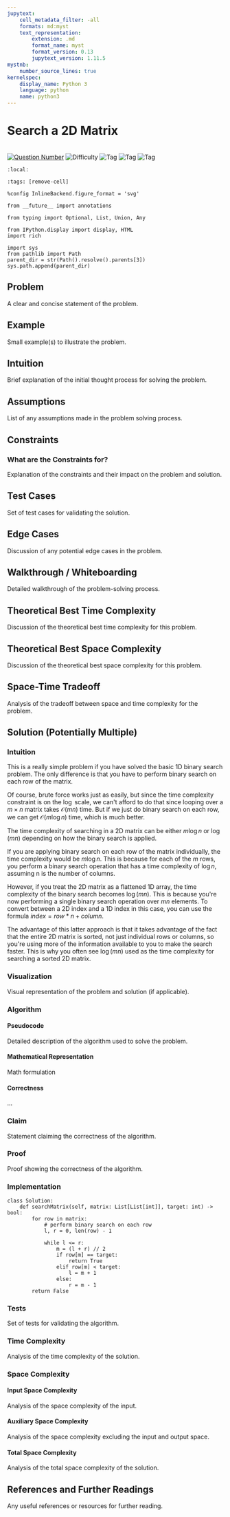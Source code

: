```yaml
---
jupytext:
    cell_metadata_filter: -all
    formats: md:myst
    text_representation:
        extension: .md
        format_name: myst
        format_version: 0.13
        jupytext_version: 1.11.5
mystnb:
    number_source_lines: true
kernelspec:
    display_name: Python 3
    language: python
    name: python3
---
```


# Search a 2D Matrix

<a href="https://leetcode.com/problems/search-a-2d-matrix/">\
<img alt="Question Number" src="https://img.shields.io/badge/Question-74-blue"/></a>
![Difficulty](https://img.shields.io/badge/Difficulty-Medium-yellow) ![Tag](https://img.shields.io/badge/Tag-BinarySearch-orange)
![Tag](https://img.shields.io/badge/Tag-Array-orange) ![Tag](https://img.shields.io/badge/Tag-Matrix-orange)

```{contents}
:local:
```

```{code-cell} ipython3
:tags: [remove-cell]

%config InlineBackend.figure_format = 'svg'

from __future__ import annotations

from typing import Optional, List, Union, Any

from IPython.display import display, HTML
import rich

import sys
from pathlib import Path
parent_dir = str(Path().resolve().parents[3])
sys.path.append(parent_dir)
```

## Problem

A clear and concise statement of the problem.

## Example

Small example(s) to illustrate the problem.

## Intuition

Brief explanation of the initial thought process for solving the problem.

## Assumptions

List of any assumptions made in the problem solving process.

## Constraints

### What are the Constraints for?

Explanation of the constraints and their impact on the problem and solution.

## Test Cases

Set of test cases for validating the solution.

## Edge Cases

Discussion of any potential edge cases in the problem.

## Walkthrough / Whiteboarding

Detailed walkthrough of the problem-solving process.

## Theoretical Best Time Complexity

Discussion of the theoretical best time complexity for this problem.

## Theoretical Best Space Complexity

Discussion of the theoretical best space complexity for this problem.

## Space-Time Tradeoff

Analysis of the tradeoff between space and time complexity for the problem.

## Solution (Potentially Multiple)

### Intuition

This is a really simple problem if you have solved the basic 1D binary search
problem. The only difference is that you have to perform binary search on each
row of the matrix.

Of course, brute force works just as easily, but since the time complexity
constraint is on the $\log$ scale, we can't afford to do that since looping over
a $m \times n$ matrix takes $\mathcal{O}(mn)$ time. But if we just do binary
search on each row, we can get $\mathcal{O}(m \log n)$ time, which is much
better.

The time complexity of searching in a 2D matrix can be either $m \log n$ or
$\log(mn)$ depending on how the binary search is applied.

If you are applying binary search on each row of the matrix individually, the
time complexity would be $m \log n$. This is because for each of the $m$ rows,
you perform a binary search operation that has a time complexity of $\log n$,
assuming n is the number of columns.

However, if you treat the 2D matrix as a flattened 1D array, the time complexity
of the binary search becomes $\log(mn)$. This is because you're now performing a
single binary search operation over $mn$ elements. To convert between a 2D index
and a 1D index in this case, you can use the formula $index = row * n + column$.

The advantage of this latter approach is that it takes advantage of the fact
that the entire 2D matrix is sorted, not just individual rows or columns, so
you're using more of the information available to you to make the search faster.
This is why you often see $\log(mn)$ used as the time complexity for searching a
sorted 2D matrix.

### Visualization

Visual representation of the problem and solution (if applicable).

### Algorithm

#### Pseudocode

Detailed description of the algorithm used to solve the problem.

#### Mathematical Representation

Math formulation

#### Correctness

...

### Claim

Statement claiming the correctness of the algorithm.

### Proof

Proof showing the correctness of the algorithm.

### Implementation

```{code-cell} ipython3
class Solution:
    def searchMatrix(self, matrix: List[List[int]], target: int) -> bool:
        for row in matrix:
            # perform binary search on each row
            l, r = 0, len(row) - 1

            while l <= r:
                m = (l + r) // 2
                if row[m] == target:
                    return True
                elif row[m] < target:
                    l = m + 1
                else:
                    r = m - 1
        return False
```

### Tests

Set of tests for validating the algorithm.

### Time Complexity

Analysis of the time complexity of the solution.

### Space Complexity

#### Input Space Complexity

Analysis of the space complexity of the input.

#### Auxiliary Space Complexity

Analysis of the space complexity excluding the input and output space.

#### Total Space Complexity

Analysis of the total space complexity of the solution.

## References and Further Readings

Any useful references or resources for further reading.
